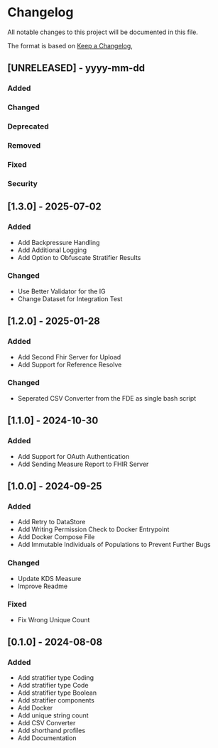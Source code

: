# Changelog

All notable changes to this project will be documented in this file.

The format is based on [Keep a Changelog](https://keepachangelog.com/en/1.0.0/),

## [UNRELEASED] - yyyy-mm-dd

### Added
### Changed
### Deprecated
### Removed
### Fixed
### Security

## [1.3.0] - 2025-07-02

### Added
- Add Backpressure Handling
- Add Additional Logging
- Add Option to Obfuscate Stratifier Results

### Changed
- Use Better Validator for the IG
- Change Dataset for Integration Test

## [1.2.0] - 2025-01-28

### Added
- Add Second Fhir Server for Upload
- Add Support for Reference Resolve

### Changed
- Seperated CSV Converter from the FDE as single bash script

## [1.1.0] - 2024-10-30

### Added
- Add Support for OAuth Authentication
- Add Sending Measure Report to FHIR Server

## [1.0.0] - 2024-09-25

### Added
- Add Retry to DataStore
- Add Writing Permission Check to Docker Entrypoint
- Add Docker Compose File
- Add Immutable Individuals of Populations to Prevent Further Bugs

### Changed
- Update KDS Measure
- Improve Readme

### Fixed
- Fix Wrong Unique Count

## [0.1.0] - 2024-08-08

### Added
- Add stratifier type Coding
- Add stratifier type Code
- Add stratifier type Boolean
- Add stratifier components
- Add Docker
- Add unique string count
- Add CSV Converter
- Add shorthand profiles
- Add Documentation
